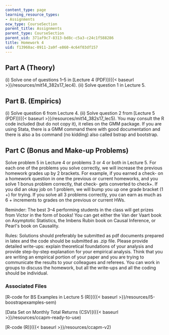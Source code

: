 ```yaml
---
content_type: page
learning_resource_types:
- Assignments
ocw_type: CourseSection
parent_title: Assignments
parent_type: CourseSection
parent_uid: 371af9c7-8313-bd8c-c5a3-c24c1f588286
title: Homework 4
uid: f13960ac-0911-2a9f-e860-4c64f03df157
---
```


Part A (Theory)
---------------

(i) Solve one of questions 1–5 in [Lecture 4 (PDF)]({{< baseurl >}}/resources/mit14_382s17_lec4). (ii) Solve question 1 in Lecture 5.

Part B. (Empirics)
------------------

(i) Solve question 6 from Lecture 4. (ii) Solve question 2 from [Lecture 5 (PDF)]({{< baseurl >}}/resources/mit14_382s17_lec5). You may consult the R code included (but do not copy it), it relies on the GMM package. If you are using Stata, there is a GMM command there with good documentation and there is also a bs command (no kidding) also called bstrap and bootstrap.

Part C (Bonus and Make-up Problems)
-----------------------------------

Solve problem 5 in Lecture 4 or problems 3 or 4 or both in Lecture 5. For each one of the problems you solve correctly, we will increase the previous homework grades up by 2 brackets. For example, if you earned a check- on a homework question in one the previous or current homeworks, and you solve 1 bonus problem correctly, that check- gets converted to check+. If you did an okay job on 1 problem, we will bump you up one grade bracket (1 +) for trying. If you solve all 3 problems correctly, you can earn as much as 6 + increments to grades on the previous or current HWs.

Reminder: The best 3–4 performing students in the class will get prizes from Victor in the form of books! You can get either the Van der Vaart book on Asymptotic Statistics, the Imbens Rubin book on Causal Inference, or Pearl's book on Causality.

Rules: Solutions should preferably be submitted as pdf documents prepared in latex and the code should be submitted as .zip file. Please provide detailed write-ups: explain theoretical foundations of your analysis and provide step-by-step explanation for your empirical analysis. Think that you are writing an empirical portion of your paper and you are trying to communicate the results to your colleagues and referees. You can work in groups to discuss the homework, but all the write-ups and all the coding should be individual.

### Associated Files

[R-code for BS Examples in Lecture 5 (R)]({{< baseurl >}}/resources/l5-boostrapexamples-sem)

[Data Set on Monthly Total Returns (CSV)]({{< baseurl >}}/resources/ccapm-ready-to-use)

[R-code (R)]({{< baseurl >}}/resources/ccapm-v2)